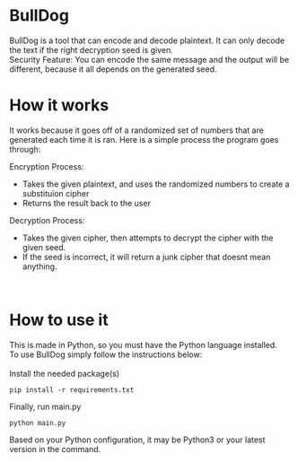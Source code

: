 # BullDog
BullDog is a tool that can encode and decode plaintext. It can only decode the text if the right decryption seed is given.<br />
Security Feature: You can encode the same message and the output will be different, because it all depends on the generated seed.

# How it works
It works because it goes off of a randomized set of numbers that are generated each time it is ran. Here is a simple process the program goes through:
<br />

Encryption Process:<br />
- Takes the given plaintext, and uses the randomized numbers to create a substituion cipher<br />
- Returns the result back to the user<br />

Decryption Process:<br />
- Takes the given cipher, then attempts to decrypt the cipher with the given seed.<br />
- If the seed is incorrect, it will return a junk cipher that doesnt mean anything.<br />
<br />

# How to use it
This is made in Python, so you must have the Python language installed.<br />
To use BullDog simply follow the instructions below:<br />
<br />
Install the needed package(s)
```
pip install -r requirements.txt
```
Finally, run main.py
```
python main.py
```
Based on your Python configuration, it may be Python3 or your latest version in the command.
